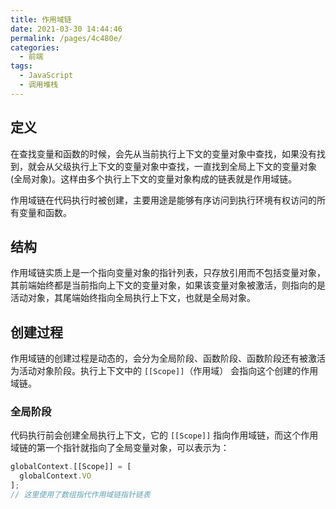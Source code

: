 ```yaml
---
title: 作用域链
date: 2021-03-30 14:44:46
permalink: /pages/4c480e/
categories:
  - 前端
tags:
  - JavaScript
  - 调用堆栈
---
```

## 定义
在查找变量和函数的时候，会先从当前执行上下文的变量对象中查找，如果没有找到，就会从父级执行上下文的变量对象中查找，一直找到全局上下文的变量对象(全局对象)。这样由多个执行上下文的变量对象构成的链表就是作用域链。

作用域链在代码执行时被创建，主要用途是能够有序访问到执行环境有权访问的所有变量和函数。

## 结构
作用域链实质上是一个指向变量对象的指针列表，只存放引用而不包括变量对象，其前端始终都是当前指向上下文的变量对象，如果该变量对象被激活，则指向的是活动对象，其尾端始终指向全局执行上下文，也就是全局对象。

## 创建过程
作用域链的创建过程是动态的，会分为全局阶段、函数阶段、函数阶段还有被激活为活动对象阶段。执行上下文中的 `[[Scope]]`（作用域）
会指向这个创建的作用域链。
### 全局阶段
代码执行前会创建全局执行上下文，它的 `[[Scope]]` 指向作用域链，而这个作用域链的第一个指针就指向了全局变量对象，可以表示为：
```javascript
globalContext.[[Scope]] = [
  globalContext.VO
];
// 这里使用了数组指代作用域链指针链表
```